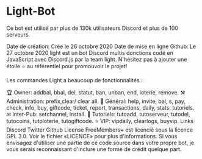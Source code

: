 # Light-Bot
Ce bot est utilisé par plus de 130k utilisateurs Discord et plus de 100 serveurs.

Date de création: Crée le 26 octobre 2020
Date de mise en ligne Github: Le 27 octobre 2020
light est un bot Discord multis donctions codé en JavaScript avec Discord.js par la team light.
N'hésitez pas à ajouter une étoile ⭐ au référentiel pour promouvoir le projet!

Les commandes
Light a beaucoup de fonctionnalités :

🏆 Owner: addbal, bbal, del, statut, ban, unban, end, loterie, remove.
⚒️ Administration: prefix,clear/ clear all.
💎 Général: help, invite, bal, s, pay, check, info, buy, giftcode, ticket, report, transactions, daily, stats, tutoriels.
✉ Inter-Pub: setchannel, install.
🚨 Tutoriels: tutoadd, tutoserveur, tutodel, tutocoins, tutoloterie, tutogiftcode.
⭐ VIP: vipdaily, clearlogs, buyvip.
Links
Discord
Twitter
Github
License
FreeMembers+ est licencié sous la licence GPL 3.0. Voir le fichier «LICENCE» pour plus d'informations. Si vous envisagez d'utiliser une partie de ce code source dans votre propre bot, je vous serais reconnaissant d'inclure une forme de crédit quelque part.
